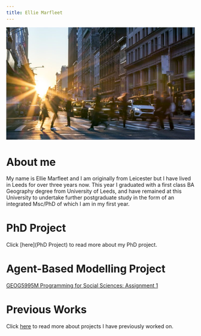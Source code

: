 ```yaml
---
title: Ellie Marfleet 
---
```


![](urbancopy.jpeg)


# About me
My name is Ellie Marfleet and I am originally from Leicester but I have lived in Leeds for over three years now. This year I graduated with a first class BA Geography degree from University of Leeds, and have remained at this University to undertake further postgraduate study in the form of an integrated Msc/PhD of which I am in my first year.


# PhD Project
Click [here](PhD Project) to read more about my PhD project.


# Agent-Based Modelling Project

[GEOG5995M Programming for Social Sciences: Assignment 1](Projects.md)


# Previous Works
Click [here]() to read more about projects I have previously worked on.
